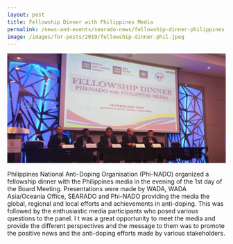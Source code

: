 ```yaml
---
layout: post
title: Fellowship Dinner with Philippines Media
permalink: /news-and-events/searado-news/fellowship-dinner-philippines
image: /images/for-posts/2019/fellowship-dinner-phil.jpeg
---
```

![Fellowship Dinner with Philippines Media](/images/for-posts/2019/fellowship-dinner-phil.jpeg)

Philippines National Anti-Doping Organisation (Phi-NADO) organized a fellowship dinner with the Philippines media in the evening of the 1st day of the Board Meeting.  Presentations were made by WADA, WADA Asia/Oceania Office, SEARADO and  Phi-NADO  providing the media the global, regional and local efforts and achievements in anti-doping. This was followed by the enthusiastic media participants who posed various questions to the panel. I t was a great opportunity to meet the media and provide the different perspectives and the message to them was to promote the positive news and the anti-doping efforts made by various stakeholders.

